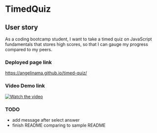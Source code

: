 # TimedQuiz
## User story
As a coding bootcamp student, I want to take a timed quiz on JavaScript fundamentals that stores high scores, so that I can gauge my progress compared to my peers.

### Deployed page link
 https://angelinama.github.io/timed-quiz/

### Video Demo link
[![Watch the video](https://user-images.githubusercontent.com/22566791/87030266-35cb6a00-c196-11ea-9564-e9a01e217204.png)](https://drive.google.com/file/d/1XWftLda2NzbO5HSHIsjTqD0lc-74T30F/view)

### TODO
- add message after select answer
- finish README comparing to sample README
